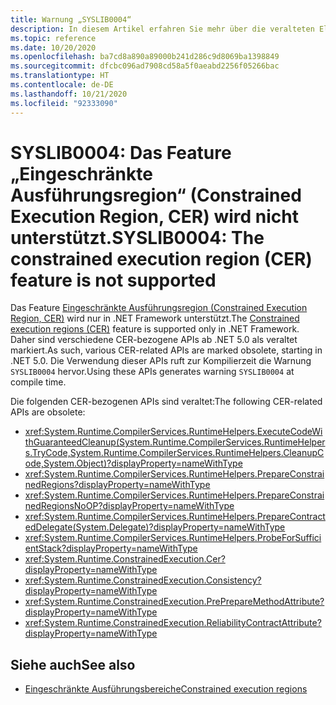 ```yaml
---
title: Warnung „SYSLIB0004“
description: In diesem Artikel erfahren Sie mehr über die veralteten Elemente, die zur Kompilierzeit die Warnung „SYSLIB0004“ generieren.
ms.topic: reference
ms.date: 10/20/2020
ms.openlocfilehash: ba7cd8a890a89000b241d286c9d8069ba1398849
ms.sourcegitcommit: dfcbc096ad7908cd58a5f0aeabd2256f05266bac
ms.translationtype: HT
ms.contentlocale: de-DE
ms.lasthandoff: 10/21/2020
ms.locfileid: "92333090"
---
```

# <a name="syslib0004-the-constrained-execution-region-cer-feature-is-not-supported"></a><span data-ttu-id="e2b92-103">SYSLIB0004: Das Feature „Eingeschränkte Ausführungsregion“ (Constrained Execution Region, CER) wird nicht unterstützt.</span><span class="sxs-lookup"><span data-stu-id="e2b92-103">SYSLIB0004: The constrained execution region (CER) feature is not supported</span></span>

<span data-ttu-id="e2b92-104">Das Feature [Eingeschränkte Ausführungsregion (Constrained Execution Region, CER)](../../framework/performance/constrained-execution-regions.md) wird nur in .NET Framework unterstützt.</span><span class="sxs-lookup"><span data-stu-id="e2b92-104">The [Constrained execution regions (CER)](../../framework/performance/constrained-execution-regions.md) feature is supported only in .NET Framework.</span></span> <span data-ttu-id="e2b92-105">Daher sind verschiedene CER-bezogene APIs ab .NET 5.0 als veraltet markiert.</span><span class="sxs-lookup"><span data-stu-id="e2b92-105">As such, various CER-related APIs are marked obsolete, starting in .NET 5.0.</span></span> <span data-ttu-id="e2b92-106">Die Verwendung dieser APIs ruft zur Kompilierzeit die Warnung `SYSLIB0004` hervor.</span><span class="sxs-lookup"><span data-stu-id="e2b92-106">Using these APIs generates warning `SYSLIB0004` at compile time.</span></span>

<span data-ttu-id="e2b92-107">Die folgenden CER-bezogenen APIs sind veraltet:</span><span class="sxs-lookup"><span data-stu-id="e2b92-107">The following CER-related APIs are obsolete:</span></span>

- <xref:System.Runtime.CompilerServices.RuntimeHelpers.ExecuteCodeWithGuaranteedCleanup(System.Runtime.CompilerServices.RuntimeHelpers.TryCode,System.Runtime.CompilerServices.RuntimeHelpers.CleanupCode,System.Object)?displayProperty=nameWithType>
- <xref:System.Runtime.CompilerServices.RuntimeHelpers.PrepareConstrainedRegions?displayProperty=nameWithType>
- <xref:System.Runtime.CompilerServices.RuntimeHelpers.PrepareConstrainedRegionsNoOP?displayProperty=nameWithType>
- <xref:System.Runtime.CompilerServices.RuntimeHelpers.PrepareContractedDelegate(System.Delegate)?displayProperty=nameWithType>
- <xref:System.Runtime.CompilerServices.RuntimeHelpers.ProbeForSufficientStack?displayProperty=nameWithType>
- <xref:System.Runtime.ConstrainedExecution.Cer?displayProperty=nameWithType>
- <xref:System.Runtime.ConstrainedExecution.Consistency?displayProperty=nameWithType>
- <xref:System.Runtime.ConstrainedExecution.PrePrepareMethodAttribute?displayProperty=nameWithType>
- <xref:System.Runtime.ConstrainedExecution.ReliabilityContractAttribute?displayProperty=nameWithType>

## <a name="see-also"></a><span data-ttu-id="e2b92-108">Siehe auch</span><span class="sxs-lookup"><span data-stu-id="e2b92-108">See also</span></span>

- [<span data-ttu-id="e2b92-109">Eingeschränkte Ausführungsbereiche</span><span class="sxs-lookup"><span data-stu-id="e2b92-109">Constrained execution regions</span></span>](../../framework/performance/constrained-execution-regions.md)
